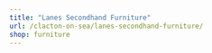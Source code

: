 ```yaml
---
title: "Lanes Secondhand Furniture"
url: /clacton-on-sea/lanes-secondhand-furniture/
shop: furniture
---
```


